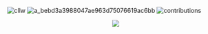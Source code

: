 ![cllw](https://user-images.githubusercontent.com/68690911/222976479-71854ec6-8f06-42ef-9956-9165442d0fd6.gif)
![a_bebd3a3988047ae963d75076619ac6bb](https://user-images.githubusercontent.com/68690911/222977376-2433cde1-dc0a-4204-9821-dc6fffcce7dc.gif)
![contributions](https://user-images.githubusercontent.com/68690911/221423892-9430c110-af90-409d-8c17-3d3403b2f45e.svg)

<p align="center"> 
               <img src="https://profile-counter.glitch.me/cl-lw/count.svg" />    

<p> 
